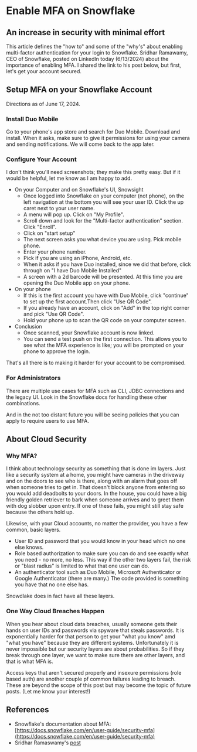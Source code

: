 # Enable MFA on Snowflake

## An increase in security with minimal effort

This article defines the "how to" and some of the "why's" about enabling multi-factor authentication for your login to Snowflake. Sridhar Ramawamy, CEO of Snowflake, posted on LinkedIn today (6/13/2024) about the importance of enabling MFA. I shared the link to his post below, but first, let's get your account secured.

## Setup MFA on your Snowflake Account

Directions as of June 17, 2024.

### Install Duo Mobile

Go to your phone's app store and search for Duo Mobile. Download and install. When it asks, make sure to give it permissions for using your camera and sending notifications. We will come back to the app later.

### Configure Your Account

I don't think you'll need screenshots; they make this pretty easy. But if it would be helpful, let me know as I am happy to add.

- On your Computer and on Snowflake's UI, Snowsight
  - Once logged into Snowflake on your computer (not phone), on the left navigation at the bottom you will see your user ID. Click the up caret next to your user name.
  - A menu will pop up. Click on "My Profile".
  - Scroll down and look for the "Multi-factor authentication" section. Click "Enroll".
  - Click on "start setup"
  - The next screen asks you what device you are using. Pick mobile phone.
  - Enter your phone number.
  - Pick if you are using an iPhone, Android, etc.
  - When it asks if you have Duo installed, since we did that before, click through on "I have Duo Mobile Installed"
  - A screen with a 2d barcode will be presented. At this time you are opening the Duo Mobile app on your phone.
- On your phone
  - If this is the first account you have with Duo Mobile, click "continue" to set up the first account.Then click "Use QR Code".
  - If you already have an account, click on "Add" in the top right corner and pick "Use QR Code".
  - Hold your phone up to scan the QR code on your computer screen.
- Conclusion
  - Once scanned, your Snowflake account is now linked. 
  - You can send a test push on the first connection. This allows you to see what the MFA experience is like; you will be prompted on your phone to approve the login.

That's all there is to making it harder for your account to be compromised.

### For Administrators

There are multiple use cases for MFA such as CLI, JDBC connections and the legacy UI. Look in the Snowflake docs for handling these other combinations.

And in the not too distant future you will be seeing policies that you can apply to require users to use MFA.

## About Cloud Security

### Why MFA?

I think about technology security as something that is done im layers. Just like a security system at a home, you might have cameras in the driveway and on the doors to see who is there, along with an alarm that goes off when someone tries to get in. That doesn't block anyone from entering so you would add deadbolts to your doors. In the house, you could have a big friendly golden retriever to bark when someone arrives and to greet them with dog slobber upon entry. If one of these fails, you might still stay safe because the others hold up.

Likewise, with your Cloud accounts, no matter the provider, you have a few common, basic layers.

- User ID and password that you would know in your head which no one else knows.
- Role based authorization to make sure you can do and see exactly what you need - no more, no less. This way if the other two layers fail, the risk or "blast radius" is limited to what that one user can do.
- An authenticator tool such as Duo Mobile, Microsoft Authenticator or Google Authenticator (there are many.) The code provided is something you have that no one else has.

Snowdlake does in fact have all these layers.

### One Way Cloud Breaches Happen

When you hear about cloud data breaches, usually someone gets their hands on user IDs and passwords via spyware that steals passwords. It is exponentially harder for that person to get your "what you know" amd "what you have" because they are different systems. Unfortunately it is never impossible but our security layers are about probabilities. So if they break through one layer, we want to make sure there are other layers, and that is what MFA is.

Access keys that aren't secured properly and insexure permissions (role based auth) are another couple pf common failures leading to breach. These are beyond the scope of this post but may become the topic of future posts. (Let me know your interest!)

## References

- Snowflake's documentation about MFA: [https://docs.snowflake.com/en/user-guide/security-mfa](https://docs.snowflake.com/en/user-guide/security-mfa)
- Sridhar Ramaswamy's [post](https://www.linkedin.com/posts/sridhar-ramaswamy_since-our-founding-in-2012-the-security-activity-7208537215449141249-rGoW?utm_source=share&utm_medium=member_desktop)

